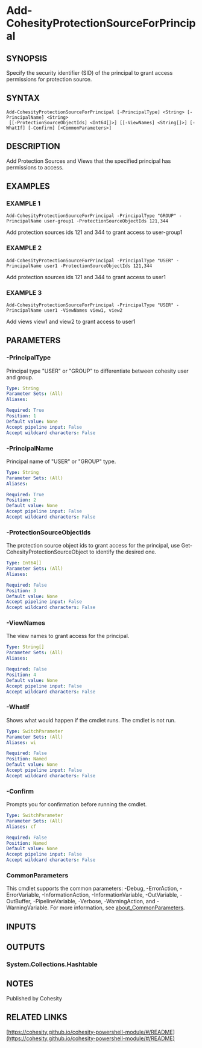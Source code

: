 # Add-CohesityProtectionSourceForPrincipal

## SYNOPSIS
Specify the security identifier (SID) of the principal to grant access permissions for protection source.

## SYNTAX

```
Add-CohesityProtectionSourceForPrincipal [-PrincipalType] <String> [-PrincipalName] <String>
 [[-ProtectionSourceObjectIds] <Int64[]>] [[-ViewNames] <String[]>] [-WhatIf] [-Confirm] [<CommonParameters>]
```

## DESCRIPTION
Add Protection Sources and Views that the specified principal has permissions to access.

## EXAMPLES

### EXAMPLE 1
```
Add-CohesityProtectionSourceForPrincipal -PrincipalType "GROUP" -PrincipalName user-group1 -ProtectionSourceObjectIds 121,344
```

Add protection sources ids 121 and 344 to grant access to user-group1

### EXAMPLE 2
```
Add-CohesityProtectionSourceForPrincipal -PrincipalType "USER" -PrincipalName user1 -ProtectionSourceObjectIds 121,344
```

Add protection sources ids 121 and 344 to grant access to user1

### EXAMPLE 3
```
Add-CohesityProtectionSourceForPrincipal -PrincipalType "USER" -PrincipalName user1 -ViewNames view1, view2
```

Add views view1 and view2 to grant access to user1

## PARAMETERS

### -PrincipalType
Principal type "USER" or "GROUP" to differentiate between cohesity user and group.

```yaml
Type: String
Parameter Sets: (All)
Aliases:

Required: True
Position: 1
Default value: None
Accept pipeline input: False
Accept wildcard characters: False
```

### -PrincipalName
Principal name of "USER" or "GROUP" type.

```yaml
Type: String
Parameter Sets: (All)
Aliases:

Required: True
Position: 2
Default value: None
Accept pipeline input: False
Accept wildcard characters: False
```

### -ProtectionSourceObjectIds
The protection source object ids to grant access for the principal,
use Get-CohesityProtectionSourceObject to identify the desired one.

```yaml
Type: Int64[]
Parameter Sets: (All)
Aliases:

Required: False
Position: 3
Default value: None
Accept pipeline input: False
Accept wildcard characters: False
```

### -ViewNames
The view names to grant access for the principal.

```yaml
Type: String[]
Parameter Sets: (All)
Aliases:

Required: False
Position: 4
Default value: None
Accept pipeline input: False
Accept wildcard characters: False
```

### -WhatIf
Shows what would happen if the cmdlet runs.
The cmdlet is not run.

```yaml
Type: SwitchParameter
Parameter Sets: (All)
Aliases: wi

Required: False
Position: Named
Default value: None
Accept pipeline input: False
Accept wildcard characters: False
```

### -Confirm
Prompts you for confirmation before running the cmdlet.

```yaml
Type: SwitchParameter
Parameter Sets: (All)
Aliases: cf

Required: False
Position: Named
Default value: None
Accept pipeline input: False
Accept wildcard characters: False
```

### CommonParameters
This cmdlet supports the common parameters: -Debug, -ErrorAction, -ErrorVariable, -InformationAction, -InformationVariable, -OutVariable, -OutBuffer, -PipelineVariable, -Verbose, -WarningAction, and -WarningVariable. For more information, see [about_CommonParameters](http://go.microsoft.com/fwlink/?LinkID=113216).

## INPUTS

## OUTPUTS

### System.Collections.Hashtable
## NOTES
Published by Cohesity

## RELATED LINKS

[https://cohesity.github.io/cohesity-powershell-module/#/README](https://cohesity.github.io/cohesity-powershell-module/#/README)


